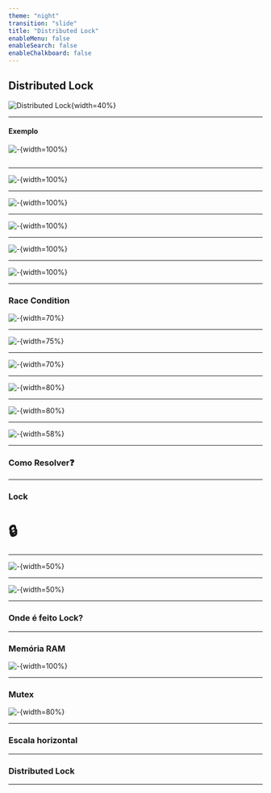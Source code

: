 ```yaml
---
theme: "night"
transition: "slide"
title: "Distributed Lock"
enableMenu: false
enableSearch: false
enableChalkboard: false
---
```


## Distributed Lock

![Distributed Lock](./images/capa.svg){width=40%}

---

#### Exemplo

![-](./images/fluxo.png){width=100%}

<img>

---

![-](./images/fluxo-detalhado.png){width=100%}

---

![-](./images/1-message.png){width=100%}

---

![-](./images/2-saldo.png){width=100%}

---

![-](./images/3-saldo.png){width=100%}

---

![-](./images/race.png){width=100%}

---

### Race Condition

![-](./images/race.svg){width=70%}

---

![-](./images/1-race.png){width=75%}

---

![-](./images/2-race.png){width=70%}

---

![-](./images/3-race.png){width=80%}

---

![-](./images/4-race.png){width=80%}

---

![-](./images/lost-update.png){width=58%}

---

### Como Resolver❓

---

### Lock

# 🔒

---

![-](./images/lock.png){width=50%}

---

![-](./images/lock-especifico.png){width=50%}

---

### Onde é feito Lock?

---

### Memória RAM

![-](./images/lock-csharp.png){width=100%}

---

### Mutex

![-](./images/mutex.png){width=80%}

---

### Escala horizontal

---

### Distributed Lock

---
